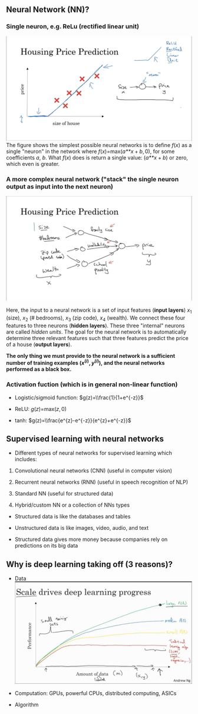 Neural Network (NN)?
--------------------

### Single neuron, e.g. ReLu (rectified linear unit)

![](https://github.com/Veronica0206/Coursera_deep-learning/blob/master/Course1/Week1/screenshot/1.PNG)
The figure shows the simplest possible neural networks is to define
*f*(*x*) as a single "neuron" in the network where
*f*(*x*)=max(*a**x* + *b*, 0), for some coefficients *a*, *b*. What
*f*(*x*) does is return a single value: (*a**x* + *b*) or zero, which
even is greater.

### A more complex neural network ("stack" the single neuron output as input into the next neuron)

![](https://github.com/Veronica0206/Coursera_deep-learning/blob/master/Course1/Week1/screenshot/2.PNG)

Here, the input to a neural network is a set of input features (**input
layers**) *x*<sub>1</sub> (size), *x*<sub>2</sub> (\# bedrooms),
*x*<sub>3</sub> (zip code), *x*<sub>4</sub> (wealth). We connect these
four features to three neurons (**hidden layers**). These three
"internal" neurons are called *hidden units*. The goal for the neural
network is to automatically determine three relevant features such that
three features predict the price of a house (**output layers**).

**The only thing we must provide to the neural network is a sufficient
number of training examples (*x*<sup>(*i*)</sup>, *y*<sup>(*i*)</sup>),
and the neural networks performed as a black box.**

### Activation fuction (which is in general non-linear function)

-   Logistic/sigmoid function: $g(z)=\\frac{1}{1+e^{-z}}$

-   ReLU: *g*(*z*)=max(*z*, 0)

-   tanh: $g(z)=\\frac{e^{z}-e^{-z}}{e^{z}+e^{-z}}$

Supervised learning with neural networks
----------------------------------------

-   Different types of neural networks for supervised learning which
    includes:

1.  Convolutional neural networks (CNN) (useful in computer vision)

2.  Recurrent neural networks (RNN) (useful in speech recognition of
    NLP)

3.  Standard NN (useful for structured data)

4.  Hybrid/custom NN or a collection of NNs types

-   Structured data is like the databases and tables

-   Unstructured data is like images, video, audio, and text

-   Structured data gives more money because companies rely on
    predictions on its big data

Why is deep learning taking off (3 reasons)?
--------------------------------------------

-   Data
![](https://github.com/Veronica0206/Coursera_deep-learning/blob/master/Course1/Week1/screenshot/3.PNG)

-   Computation: GPUs, powerful CPUs, distributed computing, ASICs

-   Algorithm
